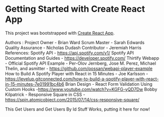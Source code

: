 # Getting Started with Create React App

This project was bootstrapped with [Create React App](https://github.com/facebook/create-react-app).

Authors :
  Project Owner - Brian Ward
  Scrum Master - Sarah Edwards
  Quality Assurance - Nicholas Dudash
  Contributor - Jeremiah Harris
References:
  Spotify API - https://api.spotify.com/v1/
  Spotify API Documentation and Guides - https://developer.spotify.com/
  Thirtify Webapp - Official Spotify API Example - Per-Olov Jernberg, Jose M. Perez, Michael Thelin, and asmitter - https://github.com/possan/webapi-player-example
  How to Build A Spotify Player with React in 15 Minutes - Joe Karlsson - https://levelup.gitconnected.com/how-to-build-a-spotify-player-with-react-in-15-minutes-7e01991bc4b6
  Brian Design - React Form Validation Using Custom Hooks -https://www.youtube.com/watch?v=KGFG-yQD7Dw
  Bobby Kilpatrick - Responsive Square in CSS - https://spin.atomicobject.com/2015/07/14/css-responsive-square/

This Get Users and Get Users By Id Stuff Works, putting it here for now!

<!-- import React, { useEffect, useState } from "react";

import { Button, Form } from "semantic-ui-react";

import { getUsers, getUsersById } from "../services/backendRequests";

function Playlist(props) {
  const [id, setId] = useState("");

  function handleSearch(event) {
    event.preventDefault();
    console.log(id);
    getUsersById(id);
  }

  return (
    <div>
      <Button onClick={getUsers}>Get All Users</Button>
      <Form onSubmit={handleSearch}>
        <Form.Field>
          <input
            name="id"
            placeholder="userId"
            onChange={(e) => setId(e.target.value)}
          />
        </Form.Field>
        <Button type="submit">Search</Button>
      </Form>
      {props.match.params.playlistId}
    </div>
  );
}

export default Playlist; -->

